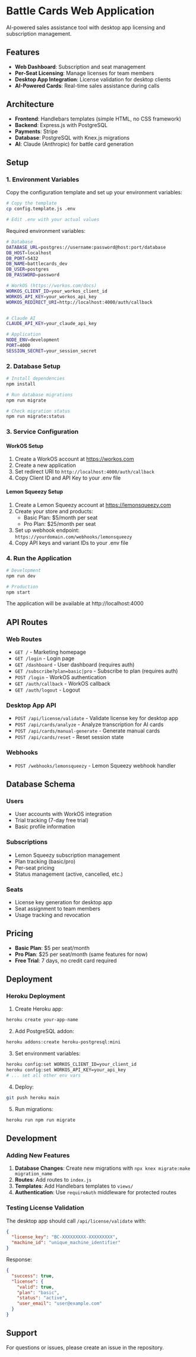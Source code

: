 # Battle Cards Web Application

AI-powered sales assistance tool with desktop app licensing and subscription management.

## Features

- **Web Dashboard**: Subscription and seat management
- **Per-Seat Licensing**: Manage licenses for team members
- **Desktop App Integration**: License validation for desktop clients
- **AI-Powered Cards**: Real-time sales assistance during calls

## Architecture

- **Frontend**: Handlebars templates (simple HTML, no CSS framework)
- **Backend**: Express.js with PostgreSQL
- **Payments**: Stripe
- **Database**: PostgreSQL with Knex.js migrations
- **AI**: Claude (Anthropic) for battle card generation

## Setup

### 1. Environment Variables

Copy the configuration template and set up your environment variables:

```bash
# Copy the template
cp config.template.js .env

# Edit .env with your actual values
```

Required environment variables:
```bash
# Database
DATABASE_URL=postgres://username:password@host:port/database
DB_HOST=localhost
DB_PORT=5432
DB_NAME=battlecards_dev
DB_USER=postgres
DB_PASSWORD=password

# WorkOS (https://workos.com/docs)
WORKOS_CLIENT_ID=your_workos_client_id
WORKOS_API_KEY=your_workos_api_key
WORKOS_REDIRECT_URI=http://localhost:4000/auth/callback


# Claude AI
CLAUDE_API_KEY=your_claude_api_key

# Application
NODE_ENV=development
PORT=4000
SESSION_SECRET=your_session_secret
```

### 2. Database Setup

```bash
# Install dependencies
npm install

# Run database migrations
npm run migrate

# Check migration status
npm run migrate:status
```

### 3. Service Configuration

#### WorkOS Setup
1. Create a WorkOS account at https://workos.com
2. Create a new application
3. Set redirect URI to `http://localhost:4000/auth/callback`
4. Copy Client ID and API Key to your .env file

#### Lemon Squeezy Setup
1. Create a Lemon Squeezy account at https://lemonsqueezy.com
2. Create your store and products:
   - Basic Plan: $5/month per seat
   - Pro Plan: $25/month per seat
3. Set up webhook endpoint: `https://yourdomain.com/webhooks/lemonsqueezy`
4. Copy API keys and variant IDs to your .env file

### 4. Run the Application

```bash
# Development
npm run dev

# Production
npm start
```

The application will be available at http://localhost:4000

## API Routes

### Web Routes
- `GET /` - Marketing homepage
- `GET /login` - Login page
- `GET /dashboard` - User dashboard (requires auth)
- `GET /subscribe?plan=basic|pro` - Subscribe to plan (requires auth)
- `POST /login` - WorkOS authentication
- `GET /auth/callback` - WorkOS callback
- `GET /auth/logout` - Logout

### Desktop App API
- `POST /api/license/validate` - Validate license key for desktop app
- `POST /api/cards/analyze` - Analyze transcription for AI cards
- `POST /api/cards/manual-generate` - Generate manual cards
- `POST /api/cards/reset` - Reset session state

### Webhooks
- `POST /webhooks/lemonsqueezy` - Lemon Squeezy webhook handler

## Database Schema

### Users
- User accounts with WorkOS integration
- Trial tracking (7-day free trial)
- Basic profile information

### Subscriptions
- Lemon Squeezy subscription management
- Plan tracking (basic/pro)
- Per-seat pricing
- Status management (active, cancelled, etc.)

### Seats
- License key generation for desktop app
- Seat assignment to team members
- Usage tracking and revocation

## Pricing

- **Basic Plan**: $5 per seat/month
- **Pro Plan**: $25 per seat/month (same features for now)
- **Free Trial**: 7 days, no credit card required

## Deployment

### Heroku Deployment

1. Create Heroku app:
```bash
heroku create your-app-name
```

2. Add PostgreSQL addon:
```bash
heroku addons:create heroku-postgresql:mini
```

3. Set environment variables:
```bash
heroku config:set WORKOS_CLIENT_ID=your_client_id
heroku config:set WORKOS_API_KEY=your_api_key
# ... set all other env vars
```

4. Deploy:
```bash
git push heroku main
```

5. Run migrations:
```bash
heroku run npm run migrate
```

## Development

### Adding New Features

1. **Database Changes**: Create new migrations with `npx knex migrate:make migration_name`
2. **Routes**: Add routes to `index.js`
3. **Templates**: Add Handlebars templates to `views/`
4. **Authentication**: Use `requireAuth` middleware for protected routes

### Testing License Validation

The desktop app should call `/api/license/validate` with:
```json
{
  "license_key": "BC-XXXXXXXXX-XXXXXXXXX",
  "machine_id": "unique_machine_identifier"
}
```

Response:
```json
{
  "success": true,
  "license": {
    "valid": true,
    "plan": "basic",
    "status": "active",
    "user_email": "user@example.com"
  }
}
```

## Support

For questions or issues, please create an issue in the repository. 